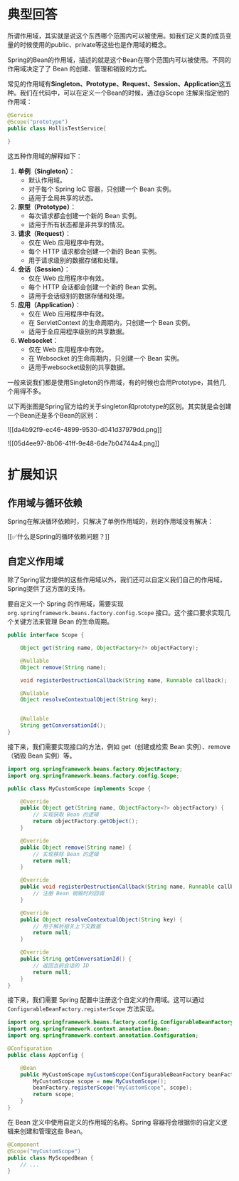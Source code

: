 # 典型回答


所谓作用域，其实就是说这个东西哪个范围内可以被使用。如我们定义类的成员变量的时候使用的public、private等这些也是作用域的概念。



Spring的Bean的作用域，描述的就是这个Bean在哪个范围内可以被使用。不同的作用域决定了了 Bean 的创建、管理和销毁的方式。



常见的作用域有**Singleton、Prototype、Request、Session、Application**这五种。我们在代码中，可以在定义一个Bean的时候，通过@Scope 注解来指定他的作用域：



```java
@Service
@Scope("prototype")
public class HollisTestService{
    
}
```



这五种作用域的解释如下：



1. **单例（Singleton）**：
    - 默认作用域。
    - 对于每个 Spring IoC 容器，只创建一个 Bean 实例。
    - 适用于全局共享的状态。
2. **原型（Prototype）**：
    - 每次请求都会创建一个新的 Bean 实例。
    - 适用于所有状态都是非共享的情况。
3. **请求（Request）**：
    - 仅在 Web 应用程序中有效。
    - 每个 HTTP 请求都会创建一个新的 Bean 实例。
    - 用于请求级别的数据存储和处理。
4. **会话（Session）**：
    - 仅在 Web 应用程序中有效。
    - 每个 HTTP 会话都会创建一个新的 Bean 实例。
    - 适用于会话级别的数据存储和处理。
5. **应用（Application）**：
    - 仅在 Web 应用程序中有效。
    - 在 ServletContext 的生命周期内，只创建一个 Bean 实例。
    - 适用于全应用程序级别的共享数据。
6. **Websocket**：
    - 仅在 Web 应用程序中有效。
    - 在 Websocket 的生命周期内，只创建一个 Bean 实例。
    - 适用于websocket级别的共享数据。





一般来说我们都是使用Singleton的作用域，有的时候也会用Prototype，其他几个用得不多。



以下两张图是Spring官方给的关于singleton和prototype的区别。其实就是会创建一个Bean还是多个Bean的区别：



![[da4b92f9-ec46-4899-9530-d041d37979dd.png]]



![[05d4ee97-8b06-41ff-9e48-6de7b04744a4.png]]



# 扩展知识


## 作用域与循环依赖


Spring在解决循环依赖时，只解决了单例作用域的，别的作用域没有解决：



[[✅什么是Spring的循环依赖问题？]]



## 自定义作用域


除了Spring官方提供的这些作用域以外，我们还可以自定义我们自己的作用域，Spring提供了这方面的支持。



要自定义一个 Spring 的作用域，需要实现 `org.springframework.beans.factory.config.Scope` 接口。这个接口要求实现几个关键方法来管理 Bean 的生命周期。



```java
public interface Scope {

	Object get(String name, ObjectFactory<?> objectFactory);

	@Nullable
	Object remove(String name);

	void registerDestructionCallback(String name, Runnable callback);

	@Nullable
	Object resolveContextualObject(String key);


	@Nullable
	String getConversationId();
}
```



接下来，我们需要实现接口的方法，例如 get（创建或检索 Bean 实例）、remove（销毁 Bean 实例）等。



```java
import org.springframework.beans.factory.ObjectFactory;
import org.springframework.beans.factory.config.Scope;

public class MyCustomScope implements Scope {

    @Override
    public Object get(String name, ObjectFactory<?> objectFactory) {
        // 实现获取 Bean 的逻辑
        return objectFactory.getObject();
    }

    @Override
    public Object remove(String name) {
        // 实现移除 Bean 的逻辑
        return null;
    }

    @Override
    public void registerDestructionCallback(String name, Runnable callback) {
        // 注册 Bean 销毁时的回调
    }

    @Override
    public Object resolveContextualObject(String key) {
        // 用于解析相关上下文数据
        return null;
    }

    @Override
    public String getConversationId() {
        // 返回当前会话的 ID
        return null;
    }
}

```



接下来，我们需要 Spring 配置中注册这个自定义的作用域。这可以通过 `ConfigurableBeanFactory.registerScope` 方法实现。



```java
import org.springframework.beans.factory.config.ConfigurableBeanFactory;
import org.springframework.context.annotation.Bean;
import org.springframework.context.annotation.Configuration;

@Configuration
public class AppConfig {

    @Bean
    public MyCustomScope myCustomScope(ConfigurableBeanFactory beanFactory) {
        MyCustomScope scope = new MyCustomScope();
        beanFactory.registerScope("myCustomScope", scope);
        return scope;
    }
}

```



在 Bean 定义中使用自定义的作用域的名称。Spring 容器将会根据你的自定义逻辑来创建和管理这些 Bean。



```java
@Component
@Scope("myCustomScope")
public class MyScopedBean {
    // ...
}
```

